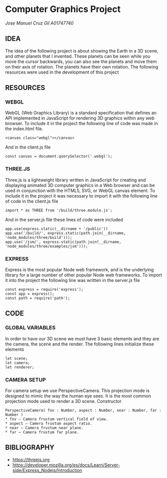 # Computer Graphics Project
_Jose Manuel Cruz Gil A01747740_

## IDEA
The idea of the following project is about showing the Earth in a 3D scene, and other planets that I invented. These planets can be seen while you move the cursor backwards, you can also see the planets and move them on their axis of rotation. The planets have their own rotation. The following resources were used in the development of this project

## RESOURCES

### WEBGL
WebGL (Web Graphics Library) is a standard specification that defines an API implemented in JavaScript for rendering 3D graphics within any web browser. To include it in the project the following line of code was made in the index.html file.
```
<canvas class="webgl"></canvas>
```
And in the client.js file
```
const canvas = document.querySelector('.webgl');
```

### THREE.JS
Three.js is a lightweight library written in JavaScript for creating and displaying animated 3D computer graphics in a Web browser and can be used in conjunction with the HTML5, SVG, or WebGL canvas element. To include it in the project it was necessary to import it with the following line of code in the client.js file
```
import * as THREE from '/build/three.module.js';
```
And in the server.js file these lines of code were included
```
app.use(express.static(__dirname + '/public'))
app.use('/build/', express.static(path.join(__dirname, 'node_modules/three/build')));
app.use('/jsm/', express.static(path.join(__dirname, 'node_modules/three/examples/jsm')));
```

### EXPRESS
Express is the most popular Node web framework, and is the underlying library for a large number of other popular Node web frameworks. To import it into the project the following line was written in the server.js file
```
const express = require('express');
const app = express();
const path = require('path');
```

## CODE

### GLOBAL VARIABLES 
In order to have our 3D scene we must have 3 basic elements and they are the camera, the scene and the render. The following lines initialize these elements
```
let scene;
let camera;
let renderer;
```

### CAMERA SETUP 
For camera setup we use PerspectiveCamera. This projection mode is designed to mimic the way the human eye sees. It is the most common projection mode used to render a 3D scene. Constructor
```
PerspectiveCamera( fov : Number, aspect : Number, near : Number, far : Number )
* fov — Camera frustum vertical field of view.
* aspect — Camera frustum aspect ratio.
* near — Camera frustum near plane.
* far — Camera frustum far plane.
```

## BIBLIOGRAPHY
* https://threejs.org
* https://developer.mozilla.org/es/docs/Learn/Server-side/Express_Nodejs/Introduction
